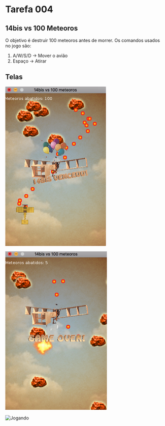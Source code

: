 # Tarefa 004

14bis vs 100 Meteoros
---

O objetivo é destruir 100 meteoros antes de morrer.
Os comandos usados no jogo são:

1. A/W/S/D -> Mover o avião
2. Espaço -> Atirar

Telas
----
![Vencendo](https://github.com/fabiopimentel/EDL/blob/master/tarefas/tarefa-04/screenshots/14bis_vencedor.png)   

![Perdendo](https://github.com/fabiopimentel/EDL/blob/master/tarefas/tarefa-04/screenshots/14bis_destruido.png)   

![Jogando](https://github.com/fabiopimentel/EDL/blob/master/tarefas/tarefa-04/screenshots/game_executando.gif)   

